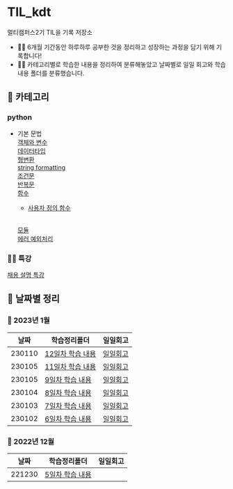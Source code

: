 # TIL_kdt
멀티캠퍼스2기 TIL을 기록 저장소

- 👩‍💻 6개월 기간동안 하루하루 공부한 것을 정리하고 성장하는 과정을 담기 위해 기록합니다!
- 👩‍💻 카테고리별로 학습한 내용을 정리하여 분류해놓았고 
날짜별로 일일 회고와 학습 내용 폴더를 분류했습니다.

## 📂 카테고리

### python

- 기본 문법 <br>
  [객체와 변수](6일차(230102)/객체와변수.md) <br>
  [데이터타입](6일차(230102)/데이터타입.md) <br>
  [형변환](7일차(230103)/형변환.md) <br>
  [string formatting](7일차(230103)/string_formatting.md) <br>
  [조건문](7일차(230103)/조건문.md) <br>
  [반복문](7일차(230103)/반복문.md) <br>
  [함수](8일차(230104)/함수.md) <br>
  - [사용자 정의 함수](12일차(230110)/사용자정의함수.md) 
  <br>
  
  [모듈](9일차(230105)/모듈.md) <br>
  [에러 예외처리](9일차(230105)/에러_예외처리.md) <br>

### 👩‍🔧 특강
[채용 설명 특강](5일차(221230))

## 📅 날짜별 정리
### 🐣 2023년 1월
|날짜|학습정리폴더|일일회고|
|----|----|----|
|230110|[12일차 학습 내용](12일차(230110))|[일일회고](12일차(230110)/일일회고.md)
|230105|[11일차 학습 내용](11일차(230109))|[일일회고](11일차(230109)/일일회고.md)
|230105|[9일차 학습 내용](9일차(230105))|[일일회고](9일차(230105)/일일회고.md)
|230104|[8일차 학습 내용](8일차(230104))|[일일회고](8일차(230104)/일일회고.md)
|230103|[7일차 학습 내용](7일차(230103))|[일일회고](7일차(230103)/일일회고.md)
|230102|[6일차 학습 내용](6일차(230102))|[일일회고](/6%EC%9D%BC%EC%B0%A8(230102)/일일회고.md)
### 🎅 2022년 12월
|날짜|학습정리폴더|일일회고
|----|----|----|
|221230|[5일차 학습 내용](5일차(221230))|



